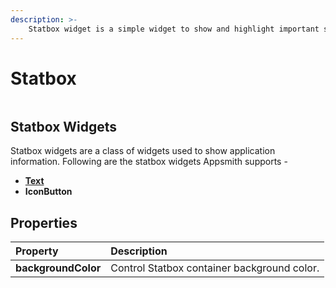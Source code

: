 ```yaml
---
description: >-
    Statbox widget is a simple widget to show and highlight important statistics related to the application. Widget comes pre built with default layout which can be changed as per application requirements.
---
```



# Statbox

![]()

## Statbox Widgets

Statbox widgets are a class of widgets used to show application information. Following are the statbox widgets Appsmith supports -

* [**Text**](text.md)
* **IconButton**

## Properties

| Property | Description |
| :--- | :--- |
| **backgroundColor** | Control Statbox container background color. |
